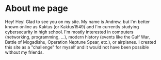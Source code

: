 # About me page

Hey! Hey! Glad to see you on my site. My name is Andrew, but I'm better known online as Kaktus (or Kaktus1549) and I'm currently studying cybersecurity in high school. I'm mostly interested in computers (networking, programming, ...), modern history (events like the Gulf War, Battle of Mogadishu, Operation Neptune Spear, etc.), or airplanes. I created this site as a "challenge" for myself and it would not have been possible without my friends.